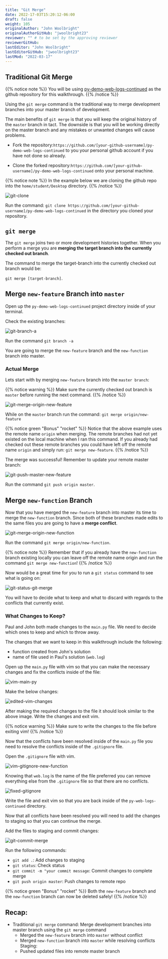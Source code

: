 ```yaml
---
title: "Git Merge"
date: 2022-17-03T15:20:12-06:00
draft: false
weight: 105
originalAuthor: "John Woolbright"
originalAuthorGitHub: "jwoolbright23"
reviewer: "" # to be set by the approving reviewer
reviewerGitHub:
lastEditor: "John Woolbright"
lastEditorGitHub: "jwoolbright23"
lastMod: "2022-03-17"
---
```


## Traditional Git Merge

{{% notice note %}}
You will be using [py-demo-web-logs-continued](https://github.com/LaunchCodeTechnicalTraining/py-demo-web-logs-continued) as the github repository for this walkthrough.
{{% /notice %}}

Using the `git merge` command is the traditional way to merge development branches into your master branch of development. 

The main benefits of `git merge` is that you will keep the original history of the `master` branch in tact. The downside is that you will be working directly on the master branch and any mistakes or unwanted changes will cause problems.

- Fork the repository:`https://github.com/[your-github-username]/py-demo-web-logs-continued` to you your personal github account if you have not done so already.

- Clone the forked repository:`https://github.com/[your-github-username]/py-demo-web-logs-continued` onto your personal machine.

{{% notice note %}}
In the example below we are cloning the github repo into the `home/student/Desktop` directory.
{{% /notice %}}

![git-clone](pictures/git-clone.png?classes=border)

Run the command: `git clone https://github.com/[your-github-username]/py-demo-web-logs-continued` in the directory you cloned your repository.

## `git merge`

The `git merge` joins two or more development histories together. When you perform a merge you are **merging the target branch into the currently checked out branch**. 

The command to merge the target-branch into the currently checked out branch would be: 

`git merge [target-branch]`.

## Merge `new-feature` Branch into `master`

Open up the `py-demo-web-logs-continued` project directory inside of your terminal. 

Check the existing branches:

![git-branch-a](pictures/git-branch-a.png?classes=border)

Run the command `git branch -a`

You are going to merge the `new-feature` branch and the `new-function` branch into master.

### Actual Merge

Lets start with by merging `new-feature` branch into the `master branch`:

{{% notice warning %}}
Make sure the currently checked out branch is `master` before running the next command.
{{% /notice %}}

![git-merge-origin-new-feature](pictures/git-merge-origin-new-feature.png?classes=border)

While on the `master` branch run the command: `git merge origin/new-feature`

{{% notice green "Bonus" "rocket" %}}
Notice that the above example uses the remote name `origin` when merging. The remote branches had not yet existed on the local machine when I ran this command. If you already had checked out these remote branches you could have left off the remote name `origin` and simply run: `git merge new-feature`.
{{% /notice %}}

The merge was successful! Remember to update your remote master branch:

![git-push-master-new-feature](pictures/git-push-master-new-feature.png?classes=border)

Run the command `git push origin master`.

## Merge `new-function` Branch

Now that you have merged the `new-feature` branch into master its time to merge the `new-function` branch. Since both of these branches made edits to the same files you are going to have a **merge conflict**.

![git-merge-origin-new-function](pictures/git-merge-origin-new-function.png?classes=border)

Run the command `git merge origin/new-function`.

{{% notice note %}}
Remember that if you already have the `new-function` branch existing locally you can leave off the remote name origin and run the command `git merge new-function`!
{{% /notice %}}

Now would be a great time for you to run a `git status` command to see what is going on:

![git-status-git-merge](pictures/git-status-git-merge.png?classes=border)

You will have to decide what to keep and what to discard with regards to the conflicts that currently exist.

### What Changes to Keep?

Paul and John both made changes to the `main.py` file. We need to decide which ones to keep and which to throw away. 

The changes that we want to keep in this walkthrough include the following:
- function created from John's solution
- name of file used in Paul's solution (`web.log`)

Open up the `main.py` file with vim so that you can make the necessary changes and fix the conflicts inside of the file:

![vim-main-py](pictures/vim-main-py.png?classes=border)

Make the below changes:

![edited-vim-changes](pictures/edited-vim-changes.png?classes=border)

After making the required changes to the file it should look similar to the above image. Write the changes and exit vim.

{{% notice warning %}}
Make sure to write the changes to the file before exiting vim!
{{% /notice %}}

Now that the conflicts have been resolved inside of the `main.py` file you need to resolve the conflicts inside of the `.gitignore` file.

Open the `.gitignore` file with vim.

![vim-gitignore-new-function](pictures/vim-gitignore-new-function.png?classes=border)

Knowing that `web.log` is the name of the file preferred you can remove everything else from the `.gitignore` file so that there are no conflicts.

![fixed-gitignore](pictures/fixed-gitignore.png?classes=border)

Write the file and exit vim so that you are back inside of the `py-web-logs-continued` directory.

Now that all conflicts have been resolved you will need to add the changes to staging so that you can continue the merge.

Add the files to staging and commit changes:

![git-commit-merge](pictures/git-commit-merge.png?classes=border)

Run the following commands:
- `git add .`: Add changes to staging
- `git status`: Check status
- `git commit -m "your commit message`: Commit changes to complete merge
- `git push origin master`: Push changes to remote repo

{{% notice green "Bonus" "rocket" %}}
Both the `new-feature` branch and the `new-function` branch can now be deleted safely!
{{% /notice %}}

## Recap:
- Traditional `git merge` command: Merge development branches into master branch using the `git merge` command
  - Merged the `new-feature` branch into `master` without conflict
  - Merged `new-function` branch into `master` while resolving conflicts
Staging:
  - Pushed updated files into remote master branch




